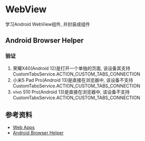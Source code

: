 # WebView

学习Android WebView组件, 并封装成组件

## Android Browser Helper

### 验证

1. 荣耀X40(Android 12)是打开一个单独的页面, 该设备其支持CustomTabsService.ACTION_CUSTOM_TABS_CONNECTION
2. 小米5 Pad Pro(Android 13)是直接在浏览器中, 该设备不支持CustomTabsService.ACTION_CUSTOM_TABS_CONNECTION
3. vivo S10 Pro(Android 13)是直接在浏览器中, 该设备不支持CustomTabsService.ACTION_CUSTOM_TABS_CONNECTION

## 参考资料

- [Web Apps](https://developer.android.google.cn/guide/webapps?hl=zh-cn)
- [Android Browser Helper](https://github.com/GoogleChrome/android-browser-helper)